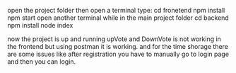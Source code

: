 open the project folder then open a terminal type:
cd fronetend
npm install
npm start
open another terminal while in the main project folder
cd backend
npm install
node index

now the project is up and running 
upVote and DownVote is not working in the frontend but using postman it is working.
and for the time shorage there are some issues like after registration you have to manually go to login page 
and then you can login.
